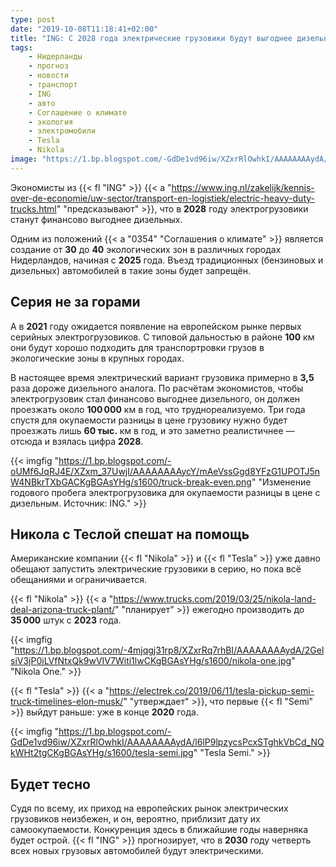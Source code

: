 ```yaml
---
type: post
date: "2019-10-08T11:18:41+02:00"
title: "ING: С 2028 года электрические грузовики будут выгоднее дизельных"
tags:
    - Нидерланды
    - прогноз
    - новости
    - транспорт
    - ING
    - авто
    - Соглашение о климате
    - экология
    - электромобили
    - Tesla
    - Nikola
image: "https://1.bp.blogspot.com/-GdDe1vd96iw/XZxrRlOwhkI/AAAAAAAAydA/l6lP9lpzycsPcxSTghkVbCd_NQkWHt2tgCKgBGAsYHg/s1600/tesla-semi.jpg"
---
```


Экономисты из {{< fl "ING" >}} {{< a "https://www.ing.nl/zakelijk/kennis-over-de-economie/uw-sector/transport-en-logistiek/electric-heavy-duty-trucks.html" "предсказывают" >}}, что в **2028** году электрогрузовики станут финансово выгоднее дизельных.

Одним из положений {{< a "0354" "Соглашения о климате" >}} является создание от **30** до **40** экологических зон в различных городах Нидерландов, начиная с **2025** года. Въезд традиционных (бензиновых и дизельных) автомобилей в такие зоны будет запрещён.

<!--more-->

## Серия не за горами

А в **2021** году ожидается появление на европейском рынке первых серийных электрогрузовиков. С типовой дальностью в районе **100** км они будут хорошо подходить для транспортровки грузов в экологические зоны в крупных городах.

В настоящее время электрический вариант грузовика примерно в **3,5** раза дороже дизельного аналога. По расчётам экономистов, чтобы электрогрузовик стал финансово выгоднее дизельного, он должен проезжать около **100 000** км в год, что труднореализуемо. Три года спустя для окупаемости разницы в цене грузовику нужно будет проезжать лишь **60 тыс.** км в год, и это заметно реалистичнее — отсюда и взялась цифра **2028**.

{{< imgfig "https://1.bp.blogspot.com/-oUMf6JqRJ4E/XZxm_37UwjI/AAAAAAAAycY/mAeVssGgd8YFzG1UPOTJ5nW4NBkrTXbGACKgBGAsYHg/s1600/truck-break-even.png" "Изменение годового пробега электрогрузовика для окупаемости разницы в цене с дизельным. Источник: ING." >}}

## Никола с Теслой спешат на помощь

Американские компании {{< fl "Nikola" >}} и {{< fl "Tesla" >}} уже давно обещают запустить электрические грузовики в серию, но пока всё обещаниями и ограничивается.

{{< fl "Nikola" >}} {{< a "https://www.trucks.com/2019/03/25/nikola-land-deal-arizona-truck-plant/" "планирует" >}} ежегодно производить до **35 000** штук с **2023** года.

{{< imgfig "https://1.bp.blogspot.com/-4mjqgj31rp8/XZxrRq7rhBI/AAAAAAAAydA/2GelsiV3jP0iLVfNtxQk9wVIV7Witi1lwCKgBGAsYHg/s1600/nikola-one.jpg" "Nikola One." >}}

 {{< fl "Tesla" >}} {{< a "https://electrek.co/2019/06/11/tesla-pickup-semi-truck-timelines-elon-musk/" "утверждает" >}}, что первые {{< fl "Semi" >}} выйдут раньше: уже в конце **2020** года.

{{< imgfig "https://1.bp.blogspot.com/-GdDe1vd96iw/XZxrRlOwhkI/AAAAAAAAydA/l6lP9lpzycsPcxSTghkVbCd_NQkWHt2tgCKgBGAsYHg/s1600/tesla-semi.jpg" "Tesla Semi." >}}

## Будет тесно

Судя по всему, их приход на европейских рынок электрических грузовиков неизбежен, и он, вероятно, приблизит дату их самоокупаемости. Конкуренция здесь в ближайшие годы наверняка будет острой. {{< fl "ING" >}} прогнозирует, что в **2030** году четверть всех новых грузовых автомобилей будут электрическими.